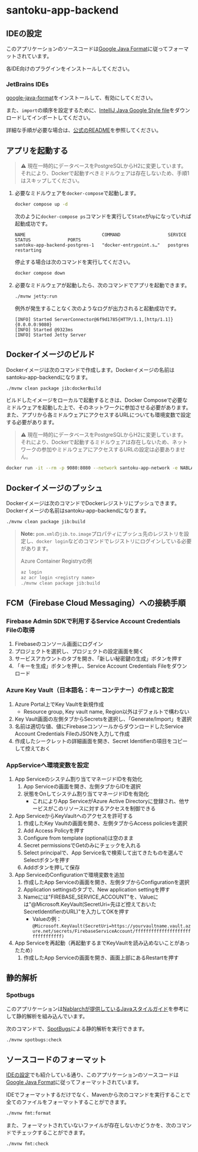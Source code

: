 # santoku-app-backend

## IDEの設定

このアプリケーションのソースコードは[Google Java Format](https://github.com/google/google-java-format)に従ってフォーマットされています。

各IDE向けのプラグインをインストールしてください。

### JetBrains IDEs

[google-java-format](https://plugins.jetbrains.com/plugin/8527-google-java-format/)をインストールして、有効にしてください。

また、`import`の順序を設定するために、[IntelliJ Java Google Style file](https://raw.githubusercontent.com/google/styleguide/gh-pages/intellij-java-google-style.xml)をダウンロードしてインポートしてください。

詳細な手順が必要な場合は、[公式のREADME](https://github.com/google/google-java-format#intellij-android-studio-and-other-jetbrains-ides)を参照してください。

## アプリを起動する

> ⚠️ 現在一時的にデータベースをPostgreSQLからH2に変更しています。
> それにより、Dockerで起動すべきミドルウェアは存在しないため、手順1はスキップしてください。

1. 必要なミドルウェアを`docker-compose`で起動します。

   ```bash
   docker compose up -d
   ```

   次のように`docker-compose ps`コマンドを実行して`State`が`Up`になっていれば起動成功です。

   ```
   NAME                             COMMAND                  SERVICE             STATUS              PORTS
   santoku-app-backend-postgres-1   "docker-entrypoint.s…"   postgres            restarting
   ```

   停止する場合は次のコマンドを実行してください。

   ```bash
   docker compose down
   ```

2. 必要なミドルウェアが起動したら、次のコマンドでアプリを起動できます。

   ```bash
   ./mvnw jetty:run
   ```
   例外が発生することなく次のようなログが出力されると起動成功です。

   ```
   [INFO] Started ServerConnector@6f9d1785{HTTP/1.1,[http/1.1]}{0.0.0.0:9080}
   [INFO] Started @9323ms
   [INFO] Started Jetty Server
   ```

## Dockerイメージのビルド

Dockerイメージは次のコマンドで作成します。Dockerイメージの名前はsantoku-app-backendになります。

```bash
./mvnw clean package jib:dockerBuild
```

ビルドしたイメージをローカルで起動するときは、Docker Composeで必要なミドルウェアを起動した上で、そのネットワークに参加させる必要があります。また、アプリから各ミドルウェアにアクセスするURLについても環境変数で設定する必要があります。

> ⚠️ 現在一時的にデータベースをPostgreSQLからH2に変更しています。
> それにより、Dockerで起動するミドルウェアは存在しないため、ネットワークの参加やミドルウェアにアクセスするURLの設定は必要ありません。

```bash
docker run -it --rm -p 9080:8080 --network santoku-app-network -e NABLARCH_DB_URL="jdbc:postgresql://postgres:5432/postgres" santoku-app-backend:latest
```

## Dockerイメージのプッシュ

Dockerイメージは次のコマンドでDockerレジストリにプッシュできます。Dockerイメージの名前はsantoku-app-backendになります。

```bash
./mvnw clean package jib:build
```

> **Note:** `pom.xml`の`jib.to.image`プロパティにプッシュ先のレジストリを設定し、`docker login`などのコマンドでレジストリにログインしている必要があります。
> 
> Azure Container Registryの例
> ```bash
> az login
> az acr login <registry name>
> ./mvnw clean package jib:build
> ```

## FCM（Firebase Cloud Messaging）への接続手順

### Firebase Admin SDKで利用するService Account Credentials Fileの取得

1. Firebaseのコンソール画面にログイン
2. プロジェクトを選択し、プロジェクトの設定画面を開く
3. サービスアカウントのタブを開き、「新しい秘密鍵の生成」ボタンを押す
4. 「キーを生成」ボタンを押し、Service Account Credentials Fileをダウンロード

### Azure Key Vault（日本語名：キーコンテナー）の作成と設定

1. Azure Portal上でKey Vaultを新規作成
    - Resource group, Key vault name, Region以外はデフォルトで構わない
2. Key Vault画面の左側タブからSecretsを選択し、「Generate/Import」を選択
3. 名前は適切な値、値にFirebaseコンソールからダウンロードしたService Account Credentials FileのJSONを入力して作成
4. 作成したシークレットの詳細画面を開き、Secret Identifierの項目をコピーして控えておく

### AppServiceへ環境変数を設定

1. App Serviceのシステム割り当てマネージドIDを有効化
    1. App Serviceの画面を開き、左側タブからIDを選択
    2. 状態をOnしてシステム割り当てマネージドIDを有効化
        - これによりApp ServiceがAzure Active Directoryに登録され、他サービスがこのリソースに対するアクセスを制御できる
2. App ServiceからKeyVaultへのアクセスを許可する
    1. 作成したKey Vaultの画面を開き、左側タブからAccess policiesを選択
    2. Add Access Policyを押す
    3. Configure from template (optional)は空のまま
    4. Secret permissionsでGetのみにチェックを入れる
    5. Select principalで、App Service名で検索して出てきたものを選んでSelectボタンを押す
    6. Addボタンを押して保存
3. App ServiceのConfigurationで環境変数を追加
    1. 作成したApp Serviceの画面を開き、左側タブからConfigurationを選択
    2. Application settingsのタブで、New application settingを押す
    3. Nameには"FIREBASE_SERVICE_ACCOUNT"を、Valueには"@Microsoft.KeyVault(SecretUri=先ほど控えておいたSecretIdentifierのURL)"を入力してOKを押す
        - Valueの例： `@Microsoft.KeyVault(SecretUri=https://yourvaultname.vault.azure.net/secrets/FirebaseServiceAccount/ffffffffffffffffffffffffffffffff)`
4. App Serviceを再起動（再起動するまでKeyVaultを読み込めないことがあったため）
    1. 作成したApp Serviceの画面を開き、画面上部にあるRestartを押す

## 静的解析

### Spotbugs

このアプリケーションは[Nablarchが提供しているJavaスタイルガイド](https://github.com/nablarch-development-standards/nablarch-style-guide/tree/2.0/java)を参考にして静的解析を組み込んでいます。

次のコマンドで、[SpotBugs](https://spotbugs.readthedocs.io/ja/latest/)による静的解析を実行できます。

```bash
./mvnw spotbugs:check
```

## ソースコードのフォーマット

[IDEの設定](#ideの設定)でも紹介している通り、このアプリケーションのソースコードは[Google Java Format](https://github.com/google/google-java-format)に従ってフォーマットされています。

IDEでフォーマットするだけでなく、Mavenから次のコマンドを実行することで全てのファイルをフォーマットすることができます。

```bash
./mvnw fmt:format
```

また、フォーマットされていないファイルが存在しないかどうかを、次のコマンドでチェックすることができます。

```bash
./mvnw fmt:check
```
